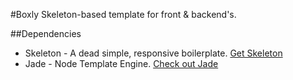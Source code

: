 #Boxly
Skeleton-based template for front &amp; backend's.

##Dependencies
* Skeleton - A dead simple, responsive boilerplate. [Get Skeleton](http://getskeleton.com)
* Jade - Node Template Engine. [Check out Jade](http://jade-lang.com)
